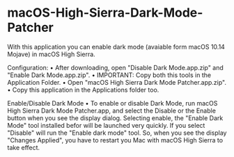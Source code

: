 # macOS-High-Sierra-Dark-Mode-Patcher
With this application you can enable dark mode (avaiable form macOS 10.14 Mojave) in macOS High Sierra.

Configuration:
 • After downloading, open "Disable Dark Mode.app.zip" and "Enable Dark Mode.app.zip".
 • IMPORTANT: Copy both this tools in the Application Folder.
 • Open "macOS High Sierra Dark Mode Patcher.app.zip".
 • Copy this application in the Applications folder too.

Enable/Disable Dark Mode
 • To enable or disable Dark Mode, run macOS High Sierra Dark Mode Patcher.app, and select the Disable or the Enable button when you see the display dialog. Selecting enable, the "Enable Dark Mode" tool installed befor will be launched very quickly. If you select "Disable" will run the "Enable dark mode" tool. So, when you see the display "Changes Applied", you have to restart you Mac with macOS High Sierra to take effect.
